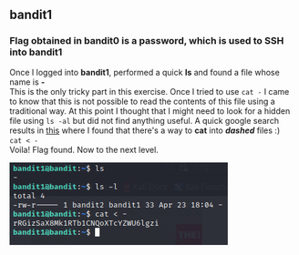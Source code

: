 bandit1
---
### Flag obtained in **bandit0** is a password, which is used to SSH into **bandit1**  
  
Once I logged into **bandit1**, performed a quick **ls** and found a file whose name is **-**  
This is the only tricky part in this exercise. Once I tried to use `cat -` I came to know that this is not possible
to read the contents of this file using a traditional way. At this point I thought that I might need to look for a hidden file using `ls -al` but did not find anything useful.
A quick google search results in [this](https://www.golinuxcloud.com/overview-bash-dashed-filename-directory-linux/) where I found that there's a way to **cat** into ***dashed*** files :)  
`cat < -`  
Voila! Flag found. Now to the next level.

![Alt text](bandit1.png)